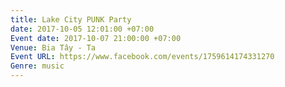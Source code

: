 ```yaml
---
title: Lake City PUNK Party
date: 2017-10-05 12:01:00 +07:00
Event date: 2017-10-07 21:00:00 +07:00
Venue: Bia Tây - Ta
Event URL: https://www.facebook.com/events/1759614174331270
Genre: music
---
```



